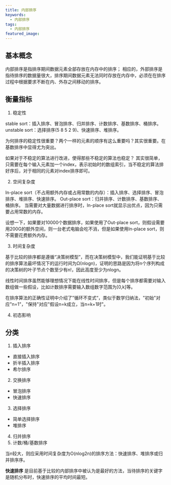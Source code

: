 ```yaml
---
title: 内部排序
keywords:
  - 内部排序
tags:
  - 内部排序
featured_image:
---
```


## 基本概念

内部排序是指排序期间数据元素全部存放在内存中的排序；
相应的，外部排序是指待排序的数据量很大，排序期间数据元素无法同时存放在内存中，必须在在排序过程中根据要求不断在内、外存之间移动的排序。

## 衡量指标

1. 稳定性

stable sort：插入排序、冒泡排序、归并排序、计数排序、基数排序、桶排序。
unstable sort：选择排序(5 8 5 2 9)、快速排序、堆排序。

为何排序的稳定性很重要？两个一样的元素的顺序有这么重要吗？其实很重要。在基数排序中显得尤为突出。

如果对于不稳定的算法进行改进，使得那些不稳定的算法也稳定？
其实很简单，只需要在每个输入元素加一个index，表示初始时的数组索引，当不稳定的算法排好序后，对于相同的元素对index排序即可。

2. 空间复杂度

In-place sort（不占用额外内存或占用常数的内存）：插入排序、选择排序、冒泡排序、堆排序、快速排序。
Out-place sort：归并排序、计数排序、基数排序、桶排序。
当需要对大量数据进行排序时，In-place sort就显示出优点，因为只需要占用常数的内存。

设想一下，如果要对10000个数据排序，如果使用了Out-place sort，则假设需要用200G的额外空间，则一台老式电脑会吃不消，但是如果使用In-place sort，则不需要花费额外内存。

3. 时间复杂度

基于比较的排序都是遵循“决策树模型”，而在决策树模型中，我们能证明基于比较的排序算法最坏情况下的运行时间为Ω(nlogn)，证明的思路是因为将n个序列构成的决策树的叶子节点个数至少有n!，因此高度至少为nlogn。

线性时间排序虽然能够理想情况下能在线性时间排序，但是每个排序都需要对输入数组做一些假设，比如计数排序需要输入数组数字范围为[0,k]等。

在排序算法的正确性证明中介绍了”循环不变式“，类似于数学归纳法，"初始"对应"n=1"，"保持"对应"假设n=k成立，当n=k+1时"。

4. 初态影响

## 分类


1. 插入排序

- 直接插入排序
- 折半插入排序
- 希尔排序

2. 交换排序

- 冒泡排序
- 快速排序

3. 选择排序

- 简单选择排序
- 堆排序

4. 归并排序
5. 计数/桶/基数排序

当n较大，则应采用时间复杂度为O(nlog2n)的排序方法：快速排序、堆排序或归并排序序。

**快速排序** 是目前基于比较的内部排序中被认为是最好的方法，当待排序的关键字是随机分布时，快速排序的平均时间最短。
